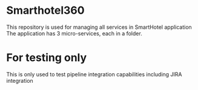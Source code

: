 # Smarthotel360
This repository is used for managing all services in SmartHotel application
The application has 3 micro-services, each in a folder.
# For testing only
This is only used to test pipeline integration capabilities including JIRA integration
